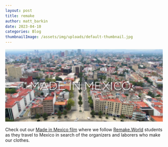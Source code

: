 ```yaml
---
layout: post
title: remake
author: matt_barkin
date: 2023-04-10
categories: Blog
thumbnailImage: /assets/img/uploads/default-thumbnail.jpg
---
```

![](/assets/img/uploads/screen-shot-2023-04-10-at-10.01.29-am.png)

Check out our [Made in Mexico film](https://www.vibrantfilms.com/#lg=work&slide=4) where we follow [Remake.World](https://remake.world) students as they travel to Mexico in search of the organizers and laborers who make our clothes.